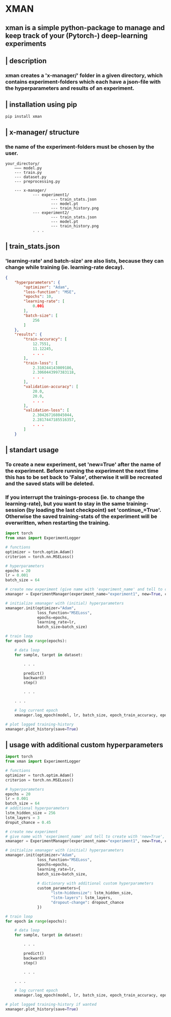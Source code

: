 # XMAN 

## xman is a simple python-package to manage and keep track of your (Pytorch-) deep-learning experiments

## | description
### xman creates a 'x-manager/' folder in a given directory, which contains experiment-folders which each have a json-file with the hyperparameters and results of an experiment.

## | installation using pip
```bash
pip install xman
```

## | x-manager/ structure
### the name of the experiment-folders must be chosen by the user.
```
your_directory/
    ––– model.py
    --- train.py
    --- dataset.py
    --- preprocessing.py
    
    --- x-manager/
            --- experiment1/
                    --- train_stats.json
                    --- model.pt
                    --- train_history.png
            --- experiment2/
                    --- train_stats.json
                    --- model.pt
                    --- train_history.png
            . . .
```

## | train_stats.json
### 'learning-rate' and batch-size' are also lists, because they can change while training (ie. learning-rate decay).
```json
{
    "hyperparameters": {
        "optimizer": "Adam",
        "loss-function": "MSE",
        "epochs": 10,
        "learning-rate": [
            0.001
        ],
        "batch-size": [
            256
        ]
    },
    "results": {
        "train-accuracy": [
            12.7551,
            11.12245,
            . . .
        ],
        "train-loss": [
            2.310244143009186,
            2.3060443997383118,
            . . .
        ],
        "validation-accuracy": [
            20.0,
            20.0,
            . . .
        ],
        "validation-loss": [
            2.304267168045044,
            2.2817447185516357,
            . . .
        ]
    }


```

## | standart usage

### To create a new experiment, set 'new=True' after the name of the experiment. Before running the experiment the next time this has to be set back to 'False', otherwise it will be recreated and the saved stats will be deleted.
### If you interrupt the trainings-process (ie. to change the learning-rate), but you want to stay in the same training-session (by loading the last checkpoint) set 'continue_=True'. Otherwise the saved training-stats of the experiment will be overwritten, when restarting the training.
```python
import torch
from xman import ExperimentLogger

# functions
optimizer = torch.optim.Adam()
criterion = torch.nn.MSELoss()

# hyperparameters
epochs = 20
lr = 0.001
batch_size = 64

# create new experiment (give name with 'experiment_name' and tell to create with 'new=True')
xmanager = ExperimentManager(experiment_name="experiment1", new=True, continue_=False)

# initialize xmanager with (initial) hyperparameters
xmanager.init(optimizer="Adam", 
              loss_function="MSELoss", 
              epochs=epochs, 
              learning_rate=lr, 
              batch_size=batch_size)

# train loop
for epoch in range(epochs):

    # data loop
    for sample, target in dataset:

        . . .

        predict()
        backward()
        step()

        . . .

    . . .

    # log current epoch
    xmanager.log_epoch(model, lr, batch_size, epoch_train_accuracy, epoch_train_loss, epoch_val_accuracy, epoch_val_loss)

# plot logged training-history
xmanager.plot_history(save=True)
```

## | usage with additional custom hyperparameters
```Python
import torch
from xman import ExperimentLogger

# functions
optimizer = torch.optim.Adam()
criterion = torch.nn.MSELoss()

# hyperparameters
epochs = 20
lr = 0.001
batch_size = 64
# additional hyperparameters
lstm_hidden_size = 256
lstm_layers = 3
droput_chance = 0.45

# create new experiment
# give name with 'experiment_name' and tell to create with 'new=True', before running it again change 'new' to False
xmanager = ExperimentManager(experiment_name="experiment1", new=True, continue_=False)

# initialize xmanager with (initial) hyperparameters
xmanager.init(optimizer="Adam", 
              loss_function="MSELoss", 
              epochs=epochs, 
              learning_rate=lr, 
              batch_size=batch_size,
              
              # dictionary with additional custom hyperparameters
              custom_parameters={
                    "lstm-hiddensize": lstm_hidden_size,
                    "lstm-layers": lstm_layers,
                    "dropout-change": dropout_chance
              })

# train loop
for epoch in range(epochs):

    # data loop
    for sample, target in dataset:

        . . .

        predict()
        backward()
        step()

        . . .

    . . .

    # log current epoch
    xmanager.log_epoch(model, lr, batch_size, epoch_train_accuracy, epoch_train_loss, epoch_val_accuracy, epoch_val_loss)

# plot logged training-history if wanted
xmanager.plot_history(save=True)
```

